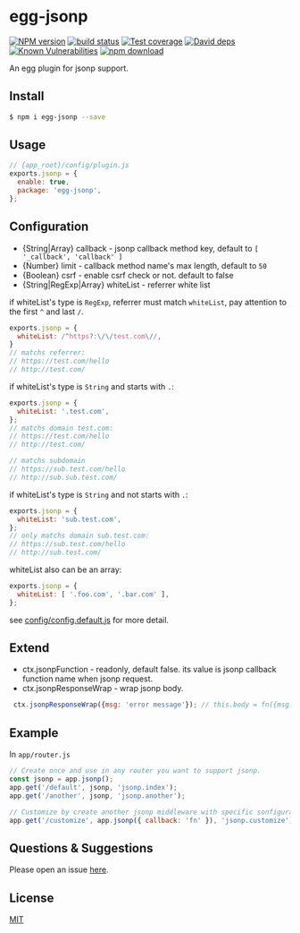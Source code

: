 # egg-jsonp

[![NPM version][npm-image]][npm-url]
[![build status][travis-image]][travis-url]
[![Test coverage][codecov-image]][codecov-url]
[![David deps][david-image]][david-url]
[![Known Vulnerabilities][snyk-image]][snyk-url]
[![npm download][download-image]][download-url]

[npm-image]: https://img.shields.io/npm/v/egg-jsonp.svg?style=flat-square
[npm-url]: https://npmjs.org/package/egg-jsonp
[travis-image]: https://img.shields.io/travis/eggjs/egg-jsonp.svg?style=flat-square
[travis-url]: https://travis-ci.org/eggjs/egg-jsonp
[codecov-image]: https://img.shields.io/codecov/c/github/eggjs/egg-jsonp.svg?style=flat-square
[codecov-url]: https://codecov.io/github/eggjs/egg-jsonp?branch=master
[david-image]: https://img.shields.io/david/eggjs/egg-jsonp.svg?style=flat-square
[david-url]: https://david-dm.org/eggjs/egg-jsonp
[snyk-image]: https://snyk.io/test/npm/egg-jsonp/badge.svg?style=flat-square
[snyk-url]: https://snyk.io/test/npm/egg-jsonp
[download-image]: https://img.shields.io/npm/dm/egg-jsonp.svg?style=flat-square
[download-url]: https://npmjs.org/package/egg-jsonp

An egg plugin for jsonp support.

## Install

```bash
$ npm i egg-jsonp --save
```

## Usage

```js
// {app_root}/config/plugin.js
exports.jsonp = {
  enable: true,
  package: 'egg-jsonp',
};
```

## Configuration

* {String|Array} callback - jsonp callback method key, default to `[ '_callback', 'callback' ]`
* {Number} limit - callback method name's max length, default to `50`
* {Boolean} csrf - enable csrf check or not. default to false
* {String|RegExp|Array} whiteList - referrer white list

if whiteList's type is `RegExp`, referrer must match `whiteList`, pay attention to the first `^` and last `/`.

```js
exports.jsonp = {
  whiteList: /^https?:\/\/test.com\//,
}
// matchs referrer:
// https://test.com/hello
// http://test.com/
```

if whiteList's type is `String` and starts with `.`:

```js
exports.jsonp = {
  whiteList: '.test.com',
};
// matchs domain test.com:
// https://test.com/hello
// http://test.com/

// matchs subdomain
// https://sub.test.com/hello
// http://sub.sub.test.com/
```

if whiteList's type is `String` and not starts with `.`:

```js
exports.jsonp = {
  whiteList: 'sub.test.com',
};
// only matchs domain sub.test.com:
// https://sub.test.com/hello
// http://sub.test.com/
```

whiteList also can be an array:

```js
exports.jsonp = {
  whiteList: [ '.foo.com', '.bar.com' ],
};
```

see [config/config.default.js](https://github.com/eggjs/egg-jsonp/blob/master/config/config.default.js) for more detail.

## Extend

* ctx.jsonpFunction - readonly, default false. its value is jsonp callback function name when jsonp request.
* ctx.jsonpResponseWrap - wrap jsonp body.

```js
 ctx.jsonpResponseWrap({msg: 'error message'}); // this.body = fn({msg: 'error message'})
```

## Example

In `app/router.js`

```js
// Create once and use in any router you want to support jsonp.
const jsonp = app.jsonp();
app.get('/default', jsonp, 'jsonp.index');
app.get('/another', jsonp, 'jsonp.another');

// Customize by create another jsonp middleware with specific sonfigurations.
app.get('/customize', app.jsonp({ callback: 'fn' }), 'jsonp.customize');
```

## Questions & Suggestions

Please open an issue [here](https://github.com/eggjs/egg/issues).

## License

[MIT](https://github.com/eggjs/egg-jsonp/blob/master/LICENSE)

